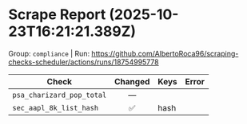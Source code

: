 # Scrape Report (2025-10-23T16:21:21.389Z)

Group: `compliance`  |  Run: https://github.com/AlbertoRoca96/scraping-checks-scheduler/actions/runs/18754995778

| Check | Changed | Keys | Error |
|---|:---:|:--|:--|
| `psa_charizard_pop_total` | — |  |  |
| `sec_aapl_8k_list_hash` | ✅ | hash |  |
